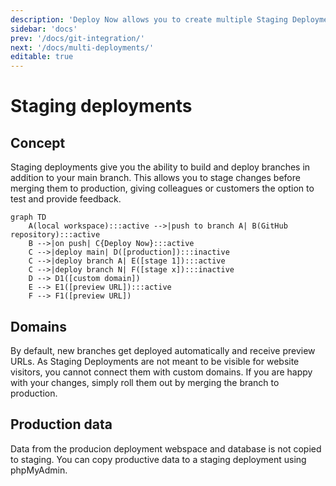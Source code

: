 ```yaml
---
description: 'Deploy Now allows you to create multiple Staging Deployments from feature branches and provides preview URLs. This allows you to preview changes before merging them to production.'
sidebar: 'docs'
prev: '/docs/git-integration/'
next: '/docs/multi-deployments/'
editable: true
---
```


# Staging deployments

## Concept
  
Staging deployments give you the ability to build and deploy branches in addition to your main branch. This allows you to stage changes before merging them to production, giving colleagues or customers the option to test and provide feedback. 

~~~mermaid
graph TD
    A(local workspace):::active -->|push to branch A| B(GitHub repository):::active
    B -->|on push| C{Deploy Now}:::active
    C -->|deploy main| D([production]):::inactive
    C -->|deploy branch A| E([stage 1]):::active
    C -->|deploy branch N| F([stage x]):::inactive
    D --> D1([custom domain])
    E --> E1([preview URL]):::active
    F --> F1([preview URL])
~~~

## Domains
By default, new branches get deployed automatically and receive preview URLs. As Staging Deployments are not meant to be visible for website visitors, you cannot connect them with custom domains. If you are happy with your changes, simply roll them out by merging the branch to production.

## Production data
Data from the producion deployment webspace and database is not copied to staging. You can copy productive data to a staging deployment using phpMyAdmin.
